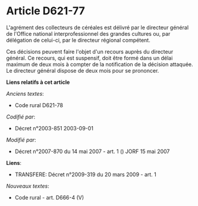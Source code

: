 # Article D621-77

L'agrément des collecteurs de céréales est délivré par le directeur général de l'Office national interprofessionnel des
grandes cultures ou, par délégation de celui-ci, par le directeur régional compétent.

Ces décisions peuvent faire l'objet d'un recours auprès du directeur général. Ce recours, qui est suspensif, doit être formé
dans un délai maximum de deux mois à compter de la notification de la décision attaquée. Le directeur général dispose de deux
mois pour se prononcer.

**Liens relatifs à cet article**

_Anciens textes_:

  - Code rural D621-78

_Codifié par_:

  - Décret n°2003-851 2003-09-01

_Modifié par_:

  - Décret n°2007-870 du 14 mai 2007 - art. 1 () JORF 15 mai 2007

**Liens**:

  - TRANSFERE: Décret n°2009-319 du 20 mars 2009 - art. 1

_Nouveaux textes_:

  - Code rural - art. D666-4 (V)
